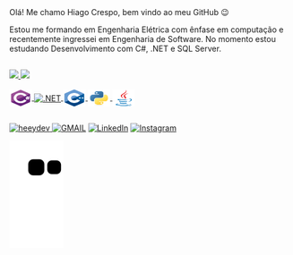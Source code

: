 </div>
Olá! Me chamo Hiago Crespo, bem vindo ao meu GitHub 😉

Estou me formando em Engenharia Elétrica com ênfase em computação e recentemente ingressei em Engenharia de Software.
No momento estou estudando Desenvolvimento com C#, .NET e SQL Server.

##
</div>

  <a href="https://github.com/heeydev">
  <img height="120em" src="https://github-readme-stats.vercel.app/api?username=heeydev&show_icons=true&theme=tokyonight&include_all_commits=true&count_private=true"/>
  <img height="120em" src="https://github-readme-stats.vercel.app/api/top-langs?username=heeydev&layout=compact&langs_count=15&theme=tokyonight" />
</div>
<div style="display: inline_block"><br>
  <img align="center" alt="Csharp" height="30" width="40" src="https://raw.githubusercontent.com/devicons/devicon/master/icons/csharp/csharp-original.svg">
  <img align="center" src="https://img.shields.io/badge/.NET-5C2D91?style=for-the-badge&logo=.net&logoColor=white" alt=".NET" title=".NET" height="30" width="60"/>
   <img align="center" src="https://raw.githubusercontent.com/devicons/devicon/master/icons/cplusplus/cplusplus-original.svg" alt="C++" title="C++" height="30" width="40"/>
  <img align="center" alt="Python" height="30" width="40" src="https://raw.githubusercontent.com/devicons/devicon/master/icons/python/python-original.svg">
  <img align="center" src="https://raw.githubusercontent.com/devicons/devicon/master/icons/java/java-original.svg" alt="Java" title="Java" height="30" width="40"/>
    
</div>
  
  ##
 
<div> 
  <span><img src="https://visitor-badge.laobi.icu/badge?page_id=heeydev" alt="heeydev"/></span>
  <a href="mailto:maciellbranco20@gmail.com" target="_blank" rel="noopener noreferrer"><img src="https://img.shields.io/badge/Gmail-0000ff?style=lat-square&logo=gmail&logoColor=FF0000" alt="GMAIL"></a>
  <a href="https://www.linkedin.com/in/hiago-crespo" target="_blank" rel="noopener noreferrer"><img src="https://img.shields.io/badge/LinkedIn-0077B5?style=lat-square&logo=linkedin&logoColor=white" alt="LinkedIn"></a> 
  <a href="https://www.instagram.com/hiagocrespo/" target="_blank" rel="noopener noreferrer"><img src="https://img.shields.io/badge/Instagram-E4405F?style=lat-square&logo=instagram&logoColor=white" alt="Instagram"></a>
 
  ![Snake animation](https://github.com/heeydev/heeydev/blob/output/github-contribution-grid-snake.svg)
 
</div>
